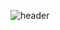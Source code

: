 ![header](https://capsule-render.vercel.app/api?type=waving&color=0:f867ff,100:9001ff&height=200&text=Soyun)
